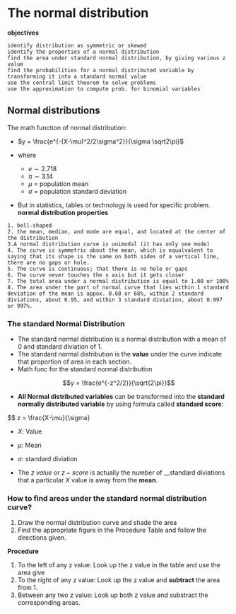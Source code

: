 # The normal distribution
__objectives__
```
identify distribution as symmetric or skewed
identify the properties of a normal distribution
find the area under standard normal distribution, by giving various z value
find the probabilities for a normal distributed variable by transforming it into a standard normal value
use the central limit theorem to solve problems
use the approximation to compute prob. for binomial variables

```
## Normal distributions
The math function of normal distribution:
- $y = \frac{e^{-(X-\mu)^2/2\sigma^2}}{\sigma \sqrt2\pi}$
- where
  - $e \sim 2.718$
  - $\pi \sim 3.14$
  - $\mu$ = population mean
  - $\sigma$ = population standard deviation

- But in statistics, tables or technology is used for specific problem. 
__normal distribution properties__
```
1. bell-shaped
2. the mean, median, and mode are equal, and located at the center of the distribution
3.A normal distribution curve is unimodal (it has only one mode)
4. The curve is symmetric about the mean, which is equalvalent to saying that its shape is the same on both sides of a vertical line, there are no gaps or hole.
5. The curve is continuous; that there is no hole or gaps
6. The curve never touches the x axis but it gets closer
7. The total area under a normal distribution is equal to 1.00 or 100%
8. The area under the part of normal curve that lies within 1 standard deviation of the mean is appox. 0.68 or 68%, within 2 standard diviations, about 0.95, and within 3 standard diviation, about 0.997 or 997%.
```
### The standard Normal Distribution
- The standard normal distribution is a normal distribution with a mean of $0$ and standard diviation of $1$.
- The standard normal distribution is the __value__ under the curve indicate that proportion of area in each section.
- Math func for the standard normal distribution

$$y = \frac{e^{-z^2/2}}{\sqrt{2\pi}}$$

- __All Normal distributed variables__ can be transformed into the __standard normally distributed variable__ by using formula called __standard score__:

$$ z = \frac{X-\mu}{\sigma}

- $X$: Value
- $\mu$: Mean
- $\sigma$: standard diviation

- The $z$ _value_ or $z-score$ is actually the number of __standard diviations that a particular $X$ value is away from the __mean__.

### How to find areas under the standard normal distribution curve?
1. Draw the normal distribution curve and shade the area
2. Find the appropriate figure in the Procedure Table and follow the directions given.

__Procedure__ 
1. To the left of any z value: Look up the z value in the table and use the area give
2. To the right of any z value: Look up the z value and **subtract** the area from 1.
3. Between any two z value: Look up both z value and substract the corresponding areas.





 
